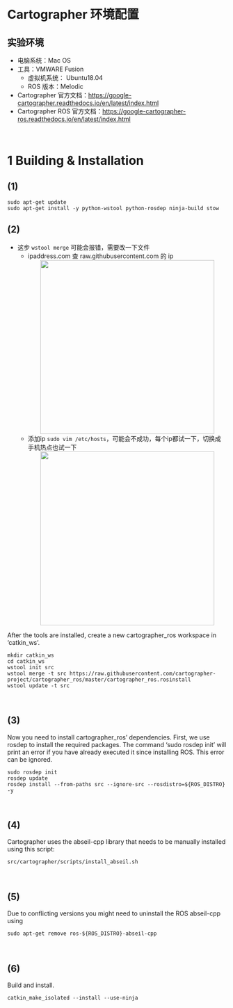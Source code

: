 &emsp;
# Cartographer 环境配置

## 实验环境
- 电脑系统：Mac OS
- 工具：VMWARE Fusion
    - 虚拟机系统： Ubuntu18.04 
    - ROS 版本：Melodic
- Cartographer 官方文档：https://google-cartographer.readthedocs.io/en/latest/index.html
- Cartographer ROS 官方文档：https://google-cartographer-ros.readthedocs.io/en/latest/index.html

&emsp;
# 1 Building & Installation

## (1)  
```shell
sudo apt-get update
sudo apt-get install -y python-wstool python-rosdep ninja-build stow
```

## (2)
- 这步 `wstool merge` 可能会报错，需要改一下文件
    - ipaddress.com 查 raw.githubusercontent.com 的 ip
        <div align = center>
            <img src = "/datav/Education/9_ROS/Environment/imgs/ipaddress.png" width = 400>
        </div>
    - 添加ip `sudo vim /etc/hosts`，可能会不成功，每个ip都试一下，切换成手机热点也试一下
        <div align = center>
            <img src = "/datav/Education/9_ROS/Environment/imgs/ipaddress2.png" width = 400>
        </div>

After the tools are installed, create a new cartographer_ros workspace in ‘catkin_ws’.

```shell
mkdir catkin_ws
cd catkin_ws
wstool init src
wstool merge -t src https://raw.githubusercontent.com/cartographer-project/cartographer_ros/master/cartographer_ros.rosinstall
wstool update -t src
```

&emsp;
## (3)
Now you need to install cartographer_ros’ dependencies. First, we use rosdep to install the required packages. The command ‘sudo rosdep init’ will print an error if you have already executed it since installing ROS. This error can be ignored.
```
sudo rosdep init
rosdep update
rosdep install --from-paths src --ignore-src --rosdistro=${ROS_DISTRO} -y
```

&emsp;
## (4)
Cartographer uses the abseil-cpp library that needs to be manually installed using this script:
```
src/cartographer/scripts/install_abseil.sh
```

&emsp;
## (5)
Due to conflicting versions you might need to uninstall the ROS abseil-cpp using
```
sudo apt-get remove ros-${ROS_DISTRO}-abseil-cpp
```

&emsp;
## (6)
Build and install.
```shell
catkin_make_isolated --install --use-ninja
```
